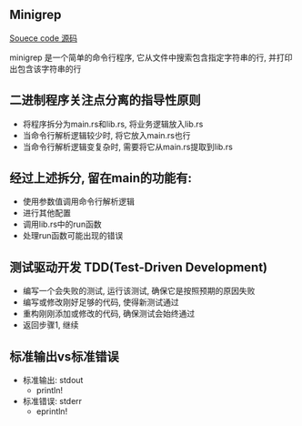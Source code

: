 ## Minigrep
[Souece code 源码](https://github.com/pingzhihe/Hello-Cargo/tree/master/minigrep)

minigrep 是一个简单的命令行程序, 它从文件中搜索包含指定字符串的行, 并打印出包含该字符串的行

## 二进制程序关注点分离的指导性原则
* 将程序拆分为main.rs和lib.rs, 将业务逻辑放入lib.rs
* 当命令行解析逻辑较少时, 将它放入main.rs也行
* 当命令行解析逻辑变复杂时, 需要将它从main.rs提取到lib.rs

## 经过上述拆分, 留在main的功能有:
* 使用参数值调用命令行解析逻辑
* 进行其他配置
* 调用lib.rs中的run函数
* 处理run函数可能出现的错误

## 测试驱动开发 TDD(Test-Driven Development)
* 编写一个会失败的测试, 运行该测试, 确保它是按照预期的原因失败
* 编写或修改刚好足够的代码, 使得新测试通过
* 重构刚刚添加或修改的代码, 确保测试会始终通过
* 返回步骤1, 继续

## 标准输出vs标准错误
* 标准输出: stdout
    * println!
* 标准错误: stderr
    * eprintln!
